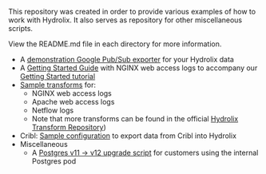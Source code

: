 This repository was created in order to provide various examples of how to work with Hydrolix. It also serves as repository for other miscellaneous scripts.

View the README.md file in each directory for more information.

* A [demonstration Google Pub/Sub exporter](exporters/http_to_pubsub) for your Hydrolix data
* A [Getting Started Guide](nginx_web_access_logs) with NGINX web access logs to accompany our [Getting Started tutorial](https://docs.hydrolix.io/docs/getting-started-on-hydrolix)
* [Sample transforms](sample_transforms) for:
  * NGINX web access logs
  * Apache web access logs
  * Netflow logs
  * Note that more transforms can be found in the official [Hydrolix Transform Repository](https://github.com/hydrolix/transforms))
* Cribl: [Sample configuration](https://github.com/hydrolix/hydrolix_examples/tree/main/cribl) to export data from Cribl into Hydrolix
* Miscellaneous
  * A [Postgres v11 -> v12 upgrade script](miscellaneous/postgres-upgrade-job.yaml) for customers using the internal Postgres pod

